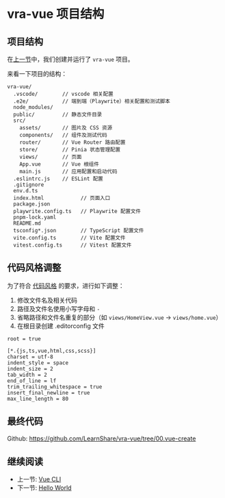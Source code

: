 # vra-vue 项目结构

## 项目结构

在[上一节](./vite.md)中，我们创建并运行了 `vra-vue` 项目。

来看一下项目的结构：

```
vra-vue/
  .vscode/        // vscode 相关配置
  .e2e/           // 端到端（Playwrite）相关配置和测试脚本
  node_modules/
  public/         // 静态文件目录
  src/
    assets/       // 图片及 CSS 资源
    components/   // 组件及测试代码
    router/       // Vue Router 路由配置
    store/        // Pinia 状态管理配置
    views/        // 页面
    App.vue       // Vue 根组件
    main.js       // 应用配置和启动代码
  .eslintrc.js    // ESLint 配置
  .gitignore
  env.d.ts
  index.html            // 页面入口
  package.json
  playwrite.config.ts   // Playwrite 配置文件
  pnpm-lock.yaml
  README.md
  tsconfig*.json        // TypeScript 配置文件
  vite.config.ts        // Vite 配置文件
  vitest.config.ts      // Vitest 配置文件
```

## 代码风格调整

为了符合 [代码风格](../development-environment.md#代码风格) 的要求，进行如下调整：

1. 修改文件名及相关代码
  1. 路径及文件名使用小写字母和 `-`
  2. 省略路径和文件名重复的部分（如 `views/HomeView.vue` -> `views/home.vue`）
2. 在根目录创建 .editorconfig 文件
  ```
  root = true

  [*.{js,ts,vue,html,css,scss}]
  charset = utf-8
  indent_style = space
  indent_size = 2
  tab_width = 2
  end_of_line = lf
  trim_trailing_whitespace = true
  insert_final_newline = true
  max_line_length = 80
  ```

## 最终代码

Github: <https://github.com/LearnShare/vra-vue/tree/00.vue-create>

## 继续阅读

+ 上一节: [Vue CLI](./vue-cli.md)
+ 下一节: [Hello World](./vue-hello-world.md)
